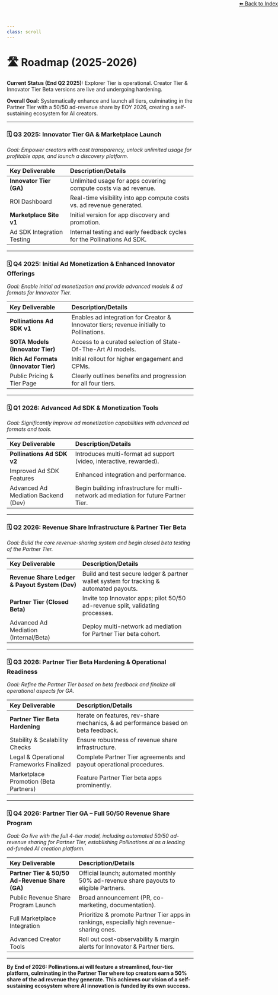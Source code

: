 ```yaml
---
class: scroll
---
```

<div style="text-align: right; position: absolute; top: 0; right: 0;">
<a href="/10">⬅️ Back to Index</a>
</div>

# 🛣️ **Roadmap (2025-2026)**

**Current Status (End Q2 2025):** Explorer Tier is operational. Creator Tier & Innovator Tier Beta versions are live and undergoing hardening.

**Overall Goal:** Systematically enhance and launch all tiers, culminating in the Partner Tier with a 50/50 ad-revenue share by EOY 2026, creating a self-sustaining ecosystem for AI creators.

---

### **🗓️ Q3 2025: Innovator Tier GA & Marketplace Launch**
*Goal: Empower creators with cost transparency, unlock unlimited usage for profitable apps, and launch a discovery platform.*

| Key Deliverable              | Description/Details                                                                 |
| :--------------------------- | :---------------------------------------------------------------------------------- |
| **Innovator Tier (GA)**      | Unlimited usage for apps covering compute costs via ad revenue.                     |
| ROI Dashboard                | Real-time visibility into app compute costs vs. ad revenue generated.               |
| **Marketplace Site v1**      | Initial version for app discovery and promotion.                                    |
| Ad SDK Integration Testing   | Internal testing and early feedback cycles for the Pollinations Ad SDK.             |

---

### **🗓️ Q4 2025: Initial Ad Monetization & Enhanced Innovator Offerings**
*Goal: Enable initial ad monetization and provide advanced models & ad formats for Innovator Tier.*

| Key Deliverable                        | Description/Details                                                                          |
| :------------------------------------- | :------------------------------------------------------------------------------------------- |
| **Pollinations Ad SDK v1**             | Enables ad integration for Creator & Innovator tiers; revenue initially to Pollinations.       |
| **SOTA Models (Innovator Tier)**       | Access to a curated selection of State-Of-The-Art AI models.                                 |
| **Rich Ad Formats (Innovator Tier)**   | Initial rollout for higher engagement and CPMs.                                              |
| Public Pricing & Tier Page           | Clearly outlines benefits and progression for all four tiers.                                |

---

### **🗓️ Q1 2026: Advanced Ad SDK & Monetization Tools**
*Goal: Significantly improve ad monetization capabilities with advanced ad formats and tools.*

| Key Deliverable                     | Description/Details                                                                    |
| :---------------------------------- | :------------------------------------------------------------------------------------- |
| **Pollinations Ad SDK v2**          | Introduces multi-format ad support (video, interactive, rewarded).                     |
| Improved Ad SDK Features            | Enhanced integration and performance.                                                  |
| Advanced Ad Mediation Backend (Dev) | Begin building infrastructure for multi-network ad mediation for future Partner Tier.  |

---

### **🗓️ Q2 2026: Revenue Share Infrastructure & Partner Tier Beta**
*Goal: Build the core revenue-sharing system and begin closed beta testing of the Partner Tier.*

| Key Deliverable                               | Description/Details                                                                         |
| :-------------------------------------------- | :------------------------------------------------------------------------------------------ |
| **Revenue Share Ledger & Payout System (Dev)**| Build and test secure ledger & partner wallet system for tracking & automated payouts.      |
| **Partner Tier (Closed Beta)**                | Invite top Innovator apps; pilot 50/50 ad-revenue split, validating processes.              |
| Advanced Ad Mediation (Internal/Beta)       | Deploy multi-network ad mediation for Partner Tier beta cohort.                             |

---

### **🗓️ Q3 2026: Partner Tier Beta Hardening & Operational Readiness**
*Goal: Refine the Partner Tier based on beta feedback and finalize all operational aspects for GA.*

| Key Deliverable                         | Description/Details                                                                         |
| :-------------------------------------- | :------------------------------------------------------------------------------------------ |
| **Partner Tier Beta Hardening**         | Iterate on features, rev-share mechanics, & ad performance based on beta feedback.          |
| Stability & Scalability Checks          | Ensure robustness of revenue share infrastructure.                                          |
| Legal & Operational Frameworks Finalized| Complete Partner Tier agreements and payout operational procedures.                           |
| Marketplace Promotion (Beta Partners)   | Feature Partner Tier beta apps prominently.                                                 |

---

### **🗓️ Q4 2026: Partner Tier GA – Full 50/50 Revenue Share Program**
*Goal: Go live with the full 4-tier model, including automated 50/50 ad-revenue sharing for Partner Tier, establishing Pollinations.ai as a leading ad-funded AI creation platform.*

| Key Deliverable                                | Description/Details                                                                       |
| :--------------------------------------------- | :---------------------------------------------------------------------------------------- |
| **Partner Tier & 50/50 Ad-Revenue Share (GA)** | Official launch; automated monthly 50% ad-revenue share payouts to eligible Partners.     |
| Public Revenue Share Program Launch          | Broad announcement (PR, co-marketing, documentation).                                     |
| Full Marketplace Integration                   | Prioritize & promote Partner Tier apps in rankings, especially high revenue-sharing ones. |
| Advanced Creator Tools                         | Roll out cost-observability & margin alerts for Innovator & Partner tiers.                |

---

**By End of 2026: Pollinations.ai will feature a streamlined, four-tier platform, culminating in the Partner Tier where top creators earn a 50% share of the ad revenue they generate. This achieves our vision of a self-sustaining ecosystem where AI innovation is funded by its own success.**